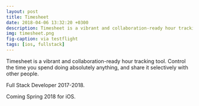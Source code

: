 ```yaml
---
layout: post
title: Timesheet
date: 2018-04-06 13:32:20 +0300
description: Timesheet is a vibrant and collaboration-ready hour tracking tool. Control the time you spend doing absolutely anything, and share it selectively with other people.
img: timesheet.png
fig-caption: via testflight
tags: [ios, fullstack]
---
```


Timesheet is a vibrant and collaboration-ready hour tracking tool. Control the time you spend doing absolutely anything, and share it selectively with other people.

Full Stack Developer 2017-2018.

Coming Spring 2018 for iOS.